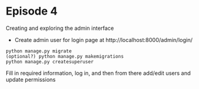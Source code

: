 # Episode 4
Creating and exploring the admin interface

- Create admin user for login page at http://localhost:8000/admin/login/

```
python manage.py migrate
(optional?) python manage.py makemigrations
python manage.py createsuperuser
```

Fill in required information, log in, and then from there add/edit users and update permissions